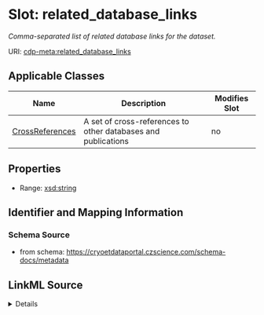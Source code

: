 # Slot: related_database_links


_Comma-separated list of related database links for the dataset._



URI: [cdp-meta:related_database_links](https://cryoetdataportal.czscience.com/schema/metadata/related_database_links)



<!-- no inheritance hierarchy -->




## Applicable Classes

| Name | Description | Modifies Slot |
| --- | --- | --- |
[CrossReferences](CrossReferences.md) | A set of cross-references to other databases and publications |  no  |







## Properties

* Range: [xsd:string](http://www.w3.org/2001/XMLSchema#string)





## Identifier and Mapping Information







### Schema Source


* from schema: https://cryoetdataportal.czscience.com/schema-docs/metadata




## LinkML Source

<details>
```yaml
name: related_database_links
description: Comma-separated list of related database links for the dataset.
from_schema: https://cryoetdataportal.czscience.com/schema-docs/metadata
rank: 1000
alias: related_database_links
owner: CrossReferences
domain_of:
- CrossReferences
range: string
inlined: true
inlined_as_list: true

```
</details>